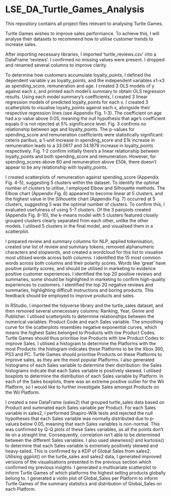 # LSE_DA_Turtle_Games_Analysis
This repository contains all project files relevant to analysing Turtle Games.

Turtle Games wishes to improve sales performance. To achieve this, I will analyse their datasets to recommend how to utilise customer trends to increase sales.

After importing necessary libraries, I imported ‘turtle_reviews.csv’ into a DataFrame ‘reviews’. I confirmed no missing values were present. I dropped and renamed several columns to improve clarity.

To determine how customers accumulate loyalty_points, I defined the dependent variable y as loyalty_points, and the independent variables x1-x3 as spending_score, remuneration and age. I created 3 OLS models of y against each x, and printed each model’s summary to obtain OLS regression results. Using each model summary’s coefficients, I created 3 linear regression models of predicted loyalty_points for each x. I created 3 scatterplots to visualise loyalty_points against each x, alongside their respective regression lines (see Appendix Fig. 1-3). The coefficient on age had a p-value above 0.05, meaning the null hypothesis that age’s coefficient equals 0 is not rejected at 5% significance level. Fig. 3 confirms no relationship between age and loyalty_points. The p-values for spending_score and remuneration coefficients were statistically significant: ceteris paribus, a 1-unit increase in spending_score and £1k increase in remuneration leads to a 33.0617 and 34.1878 increase in loyalty_points respectively. Fig. 1-2 confirm initially there’s a linear relationship between loyalty_points and both spending_score and remuneration. However, for spending_scores above 60 and remuneration above £50k, there doesn’t appear to be any relationship with loyalty_points.

I created scatterplots of remuneration against spending_score (Appendix Fig. 4-5), suggesting 5 clusters within the dataset. To identify the optimal number of clusters to utilise, I employed Elbow and Silhouette methods. The Elbow chart (Appendix Fig. 6) appeared to become linear at 5 clusters, and the highest value in the Silhouette chart (Appendix Fig. 7) occurred at 5 clusters, suggesting 5 was the optimal number of clusters. To confirm this, I evaluated usefulness of using 5-7 clusters. Of the 3 pairplots created (Appendix Fig. 8-10), the k-means model with 5 clusters featured closely grouped clusters clearly separated from each other, unlike the other models. I utilised 5 clusters in the final model, and visualised them in a scatterplot.

I prepared review and summary columns for NLP, applied tokenisation, created one list of review and summary tokens, removed alphanumeric characters and stopwords, and created a wordcloud for this list to visualise most utilised words across both columns. I identified the 15 most common words across both columns and their polarity scores. Words like ‘great’ have positive polarity scores, and should be utilised in marketing to evidence positive customer experiences. I identified the top 20 positive reviews and summaries, some should be highlighted in marketing to confirm high-quality experiences to customers. I identified the top 20 negative reviews and summaries, highlighting difficult instructions and boring products. This feedback should be employed to improve products and sales.

In RStudio, I imported the tidyverse library and the turtle_sales dataset, and then removed several unnecessary columns: Ranking, Year, Genre and Publisher. I utilised scatterplots to determine relationships between the numerical variables: Product Code and each Sales variable. The smoothing curve for the scatterplots resembles negative exponential curves, which means the highest Sales belonged to Products with low Product Codes. Turtle Games should thus prioritise low Products with low Product Codes to improve Sales. I utilised a histogram to determine the Platforms with the most Products: the histogram indicates these Platforms to be the Xbox 360, PS3 and PC. Turtle Games should prioritise Products on these Platforms to improve sales, as they are the most popular Platforms. I also generated histograms of each Sales variable to determine their distribution: the Sales histograms indicate that each Sales variable is positively skewed. I utilised boxplots to determine the distribution of each Sales variable by Platform. In each of the Sales boxplots, there was an extreme positive outlier for the Wii Platform, so I would like to further investigate Sales amongst Products on the Wii Platform.

I created a new DataFrame (sales2) that grouped turtle_sales data based on Product and summated each Sales variable per Product. For each Sales variable in sales2, I performed Shapiro-Wilk tests and rejected the null hypotheses that each Sales variable was normally distributed due to p-values below 0.05, meaning that each Sales variables is non-normal. This was confirmed by Q-Q plots of these Sales variables, as all the points don’t lie on a straight line. Consequently, correlation isn’t able to be determined between the different Sales variables. I also used skewness() and kurtosis() to determine that each Sales variable is extremely positively skewed and heavy-tailed. This is confirmed by a KDP of Global Sales from sales2. Utilising ggplot() on the turtle_sales and sales2 data, I generated improved versions of the visualisations presented in the previous section which confirmed my previous insights. I generated a multivariate scatterplot to inform Turtle Games of which platforms the highest selling products globally belong to. I generated a violin plot of Global_Sales per Platform to inform Turtle Games of the summary statistics and distribution of Global_Sales on each Platform.
